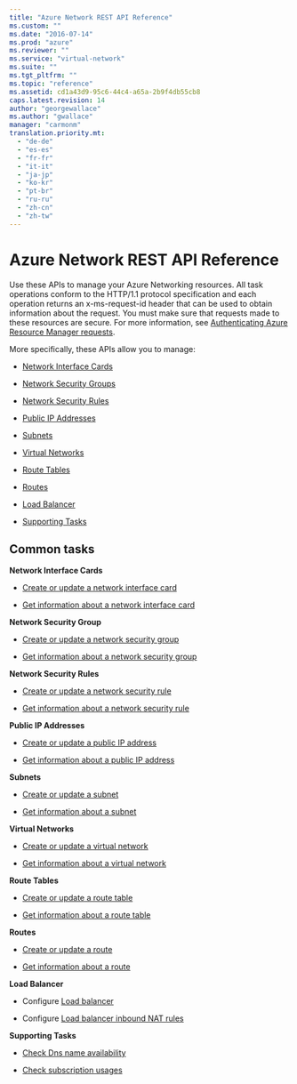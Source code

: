 ```yaml
---
title: "Azure Network REST API Reference"
ms.custom: ""
ms.date: "2016-07-14"
ms.prod: "azure"
ms.reviewer: ""
ms.service: "virtual-network"
ms.suite: ""
ms.tgt_pltfrm: ""
ms.topic: "reference"
ms.assetid: cd1a43d9-95c6-44c4-a65a-2b9f4db55cb8
caps.latest.revision: 14
author: "georgewallace"
ms.author: "gwallace"
manager: "carmonm"
translation.priority.mt: 
  - "de-de"
  - "es-es"
  - "fr-fr"
  - "it-it"
  - "ja-jp"
  - "ko-kr"
  - "pt-br"
  - "ru-ru"
  - "zh-cn"
  - "zh-tw"
---
```

# Azure Network REST API Reference
Use these APIs to manage your Azure Networking resources. All task operations conform to the HTTP/1.1 protocol specification and each operation returns an x-ms-request-id header that can be used to obtain information about the request. You must make sure that requests made to these resources are secure. For more information, see [Authenticating Azure Resource Manager requests](../Topic/Authenticating%20Azure%20Resource%20Manager%20requests.md).  
  
 More specifically, these APIs allow you to manage:  
  
-   [Network Interface Cards](../NetworkREST/network-interface-cards.md)  
  
-   [Network Security Groups](../NetworkREST/network-security-groups.md)  
  
-   [Network Security Rules](../NetworkREST/network-security-rules.md)  
  
-   [Public IP Addresses](../NetworkREST/public-ip-addresses.md)  
  
-   [Subnets](../NetworkREST/subnets.md)  
  
-   [Virtual Networks](../NetworkREST/virtual-networks.md)  
  
-   [Route Tables](../NetworkREST/route-tables.md)  
  
-   [Routes](../NetworkREST/routes.md)  
  
-   [Load Balancer](https://msdn.microsoft.com/library/mt163651.aspx)  
  
-   [Supporting Tasks](../NetworkREST/supporting-tasks.md)  
  
## Common tasks  
 **Network Interface Cards**  
  
-   [Create or update a network interface card](../NetworkREST/create-or-update-a-network-interface-card.md)  
  
-   [Get information about a network interface card](../NetworkREST/get-information-about-a-network-interface-card.md)  
  
 **Network Security Group**  
  
-   [Create or update a network security group](../NetworkREST/create-or-update-a-network-security-group.md)  
  
-   [Get information about a network security group](../NetworkREST/get-information-about-a-network-security-group.md)  
  
 **Network Security Rules**  
  
-   [Create or update a network security rule](../NetworkREST/create-or-update-a-network-security-rule.md)  
  
-   [Get information about a network security rule ](../NetworkREST/get-information-about-a-network-security-rule .md)  
  
 **Public IP Addresses**  
  
-   [Create or update a public IP address ](../NetworkREST/create-or-update-a-public-ip-address .md)  
  
-   [Get information about a public IP address ](../NetworkREST/get-information-about-a-public-ip-address .md)  
  
 **Subnets**  
  
-   [Create or update a subnet](../NetworkREST/create-or-update-a-subnet.md)  
  
-   [Get information about a subnet](../NetworkREST/get-information-about-a-subnet.md)  
  
 **Virtual Networks**  
  
-   [Create or update a virtual network](../NetworkREST/create-or-update-a-virtual-network.md)  
  
-   [Get information about a virtual network](../NetworkREST/get-information-about-a-virtual-network.md)  
  
 **Route Tables**  
  
-   [Create or update a route table](../NetworkREST/create-or-update-a-route-table.md)  
  
-   [Get information about a route table](../NetworkREST/get-information-about-a-route-table.md)  
  
 **Routes**  
  
-   [Create or update a route](../NetworkREST/create-or-update-a-route.md)  
  
-   [Get information about a route](../NetworkREST/get-information-about-a-route.md)  
  
 **Load Balancer**  
  
-   Configure [Load balancer](../LoadBalancers/load-balancer.md)  
  
-   Configure [Load balancer inbound NAT rules](../LoadBalancers/load-balancer-inbound-nat-rules.md)  
  
 **Supporting Tasks**  
  
-   [Check Dns name availability](../NetworkREST/check-dns-name-availability.md)  
  
-   [Check subscription usages](../NetworkREST/check-subscription-usages.md)